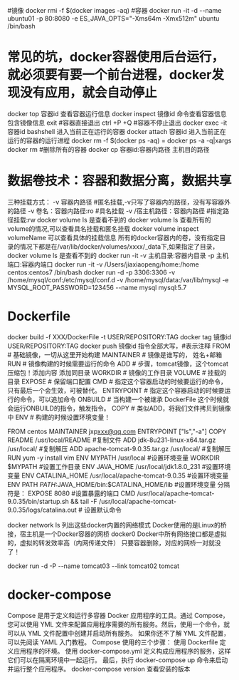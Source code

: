 #镜像
docker rmi -f $(docker images -aq)
#容器
docker run  -it -d --name ubuntu01 -p 80:8080 -e ES_JAVA_OPTS="-Xms64m -Xmx512m" ubuntu /bin/bash
# 常见的坑，docker容器使用后台运行，就必须要有要一个前台进程，docker发现没有应用，就会自动停止
docker top 容器id 查看容器运行信息
docker inspect 镜像id  命令查看容器信息包含镜像信息
exit #容器直接退出
ctrl +P +Q #容器不停止退出
docker exec -it 容器id bashshell  进入当前正在运行的容器
docker attach 容器id 进入当前正在运行的容器的运行进程
docker rm -f $(docker ps -aq) = docker ps -a -q|xargs docker rm  #删除所有的容器
docker cp 容器id:容器内路径  主机目的路径


# 数据卷技术：容器和数据分离，数据共享
三种挂载方式：
-v 容器内路径			#匿名挂载,-v只写了容器内的路径，没有写容器外的路径
-v 卷名：容器内路径:ro		#具名挂载
-v /宿主机路径：容器内路径 #指定路径挂载:rw docker volume ls 是查看不到的
docker volume ls 查看所有的volume的情况,可以查看具名挂载和匿名挂载
docker volume inspect volumeName 可以查看具体的挂载信息
所有的docker容器内的卷，没有指定目录的情况下都是在/var/lib/docker/volumes/xxxx/_data下,如果指定了目录，docker volume ls 是查看不到的
docker run -it -v 主机目录:容器内目录  -p 主机端口:容器内端口
docker run -it -v /Users/jiaxiaopeng/home:/home centos:centos7 /bin/bash
docker run -d -p 3306:3306 -v /home/mysql/conf:/etc/mysql/conf.d -v /home/mysql/data:/var/lib/mysql -e MYSQL_ROOT_PASSWORD=123456 --name mysql mysql:5.7

# Dockerfile
docker build -f XXX/DockerFile -t USER/REPOSITORY:TAG
docker tag 镜像id USER/REPOSITORY:TAG
docker push 镜像id
指令全部大写，#表示注释
FROM				# 基础镜像，一切从这里开始构建
MAINTAINER			# 镜像是谁写的， 姓名+邮箱
RUN					# 镜像构建的时候需要运行的命令
ADD					# 步骤，tomcat镜像，这个tomcat压缩包！添加内容 添加同目录
WORKDIR				# 镜像的工作目录
VOLUME				# 挂载的目录
EXPOSE				# 保留端口配置
CMD					# 指定这个容器启动的时候要运行的命令，只有最后一个会生效，可被替代。
ENTRYPOINT			# 指定这个容器启动的时候要运行的命令，可以追加命令
ONBUILD				# 当构建一个被继承 DockerFile 这个时候就会运行ONBUILD的指令，触发指令。
COPY				# 类似ADD，将我们文件拷贝到镜像中
ENV					# 构建的时候设置环境变量！

FROM centos
MAINTAINER jxp<xxx@qq.com>
ENTRYPOINT ["ls","-a"]
COPY README /usr/local/README #复制文件
ADD jdk-8u231-linux-x64.tar.gz /usr/local/ #复制解压
ADD apache-tomcat-9.0.35.tar.gz /usr/local/ #复制解压
RUN yum -y install vim
ENV MYPATH /usr/local #设置环境变量
WORKDIR $MYPATH #设置工作目录
ENV JAVA_HOME /usr/local/jdk1.8.0_231 #设置环境变量
ENV CATALINA_HOME /usr/local/apache-tomcat-9.0.35 #设置环境变量
ENV PATH $PATH:$JAVA_HOME/bin:$CATALINA_HOME/lib #设置环境变量 分隔符是：
EXPOSE 8080 #设置暴露的端口
CMD /usr/local/apache-tomcat-9.0.35/bin/startup.sh && tail -F /usr/local/apache-tomcat-9.0.35/logs/catalina.out # 设置默认命令


docker network ls 列出这些docker内置的网络模式
Docker使用的是Linux的桥接，宿主机是一个Docker容器的网桥 docker0
Docker中所有网络接口都是虚拟的，虚拟的转发效率高（内网传递文件）
只要容器删除，对应的网桥一对就没了！

docker run -d -P --name tomcat03 --link tomcat02 tomcat

# docker-compose
Compose 是用于定义和运行多容器 Docker 应用程序的工具。通过 Compose，您可以使用 YML 文件来配置应用程序需要的所有服务。然后，使用一个命令，就可以从 YML 文件配置中创建并启动所有服务。
如果你还不了解 YML 文件配置，可以先阅读 YAML 入门教程。
Compose 使用的三个步骤：
使用 Dockerfile 定义应用程序的环境。
使用 docker-compose.yml 定义构成应用程序的服务，这样它们可以在隔离环境中一起运行。
最后，执行 docker-compose up 命令来启动并运行整个应用程序。
docker-compose version 查看安装的版本


